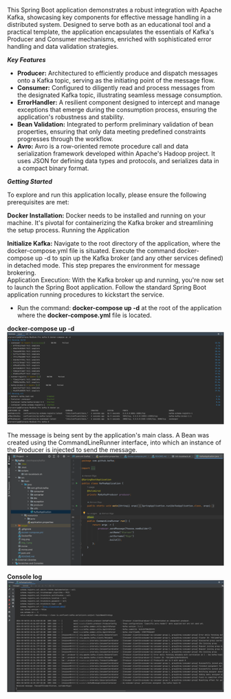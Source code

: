 This Spring Boot application demonstrates a robust integration with Apache Kafka, showcasing key components for effective message handling in a distributed system. Designed to serve both as an educational tool and a practical template, the application encapsulates the essentials of Kafka's Producer and Consumer mechanisms, enriched with sophisticated error handling and data validation strategies.

***Key Features***

- **Producer:** Architectured to efficiently produce and dispatch messages onto a Kafka topic, serving as the initiating point of the message flow.
- **Consumer:** Configured to diligently read and process messages from the designated Kafka topic, illustrating seamless message consumption.
- **ErrorHandler:** A resilient component designed to intercept and manage exceptions that emerge during the consumption process, ensuring the application's robustness and stability.
- **Bean Validation:** Integrated to perform preliminary validation of bean properties, ensuring that only data meeting predefined constraints progresses through the workflow.
- **Avro:** Avro is a row-oriented remote procedure call and data serialization framework developed within Apache's Hadoop project. It uses JSON for defining data types and protocols, and serializes data in a compact binary format.

***Getting Started***

To explore and run this application locally, please ensure the following prerequisites are met:

**Docker Installation:** Docker needs to be installed and running on your machine. It's pivotal for containerizing the Kafka broker and streamlining the setup process.
Running the Application

**Initialize Kafka:** Navigate to the root directory of the application, where the docker-compose.yml file is situated. Execute the command docker-compose up -d to spin up the Kafka broker (and any other services defined) in detached mode. This step prepares the environment for message brokering.<br>
Application Execution: With the Kafka broker up and running, you're now set to launch the Spring Boot application. Follow the standard Spring Boot application running procedures to kickstart the service.

- Run the command: **docker-compose up -d** at the root of the application where the **docker-compose.yml** file is located.

**docker-compose up -d**
![img_1.png](img_1.png)

The message is being sent by the application's main class. A Bean was created using the CommandLineRunner interface, into which an instance of the Producer is injected to send the message.
![img_2.png](img_2.png)

**Console log**
![img_3.png](img_3.png)
